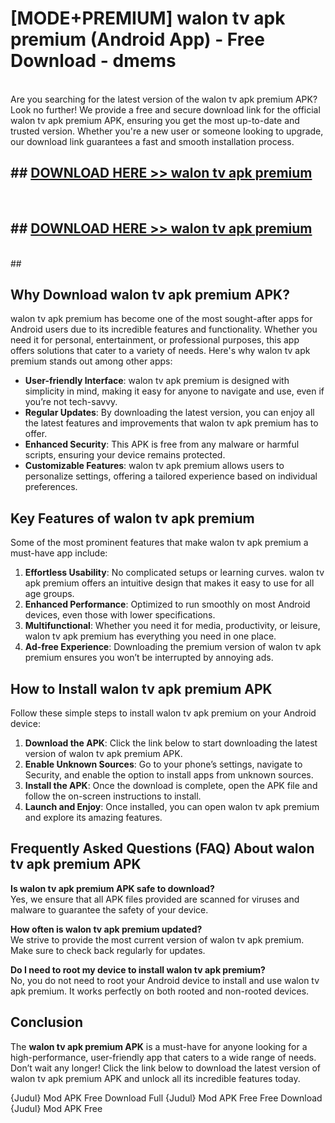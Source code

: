 # [MODE+PREMIUM] walon tv apk premium (Android App) - Free Download - dmems <br>
<br>
Are you searching for the latest version of the walon tv apk premium APK? Look no further! We provide a free and secure download link for the official walon tv apk premium APK, ensuring you get the most up-to-date and trusted version. Whether you're a new user or someone looking to upgrade, our download link guarantees a fast and smooth installation process.


## ##  [DOWNLOAD HERE >> walon tv apk premium](http://freeplayer.one?title=walon_tv_apk_premium&ref=A)
  <br>

##  ## [DOWNLOAD HERE >> walon tv apk premium](http://freeplayer.one?title=walon_tv_apk_premium&ref=A)
  <br>
  ##



## Why Download walon tv apk premium APK?

walon tv apk premium has become one of the most sought-after apps for Android users due to its incredible features and functionality. Whether you need it for personal, entertainment, or professional purposes, this app offers solutions that cater to a variety of needs. Here's why walon tv apk premium stands out among other apps:

- **User-friendly Interface**: walon tv apk premium is designed with simplicity in mind, making it easy for anyone to navigate and use, even if you’re not tech-savvy.
- **Regular Updates**: By downloading the latest version, you can enjoy all the latest features and improvements that walon tv apk premium has to offer.
- **Enhanced Security**: This APK is free from any malware or harmful scripts, ensuring your device remains protected.
- **Customizable Features**: walon tv apk premium allows users to personalize settings, offering a tailored experience based on individual preferences.

## Key Features of walon tv apk premium

Some of the most prominent features that make walon tv apk premium a must-have app include:

1. **Effortless Usability**: No complicated setups or learning curves. walon tv apk premium offers an intuitive design that makes it easy to use for all age groups.
2. **Enhanced Performance**: Optimized to run smoothly on most Android devices, even those with lower specifications.
3. **Multifunctional**: Whether you need it for media, productivity, or leisure, walon tv apk premium has everything you need in one place.
4. **Ad-free Experience**: Downloading the premium version of walon tv apk premium ensures you won’t be interrupted by annoying ads.

## How to Install walon tv apk premium APK

Follow these simple steps to install walon tv apk premium on your Android device:

1. **Download the APK**: Click the link below to start downloading the latest version of walon tv apk premium APK.
2. **Enable Unknown Sources**: Go to your phone’s settings, navigate to Security, and enable the option to install apps from unknown sources.
3. **Install the APK**: Once the download is complete, open the APK file and follow the on-screen instructions to install.
4. **Launch and Enjoy**: Once installed, you can open walon tv apk premium and explore its amazing features.

## Frequently Asked Questions (FAQ) About walon tv apk premium APK

**Is walon tv apk premium APK safe to download?**  
Yes, we ensure that all APK files provided are scanned for viruses and malware to guarantee the safety of your device.

**How often is walon tv apk premium updated?**  
We strive to provide the most current version of walon tv apk premium. Make sure to check back regularly for updates.

**Do I need to root my device to install walon tv apk premium?**  
No, you do not need to root your Android device to install and use walon tv apk premium. It works perfectly on both rooted and non-rooted devices.

## Conclusion

The **walon tv apk premium APK** is a must-have for anyone looking for a high-performance, user-friendly app that caters to a wide range of needs. Don’t wait any longer! Click the link below to download the latest version of walon tv apk premium APK and unlock all its incredible features today.

{Judul} Mod APK Free
Download Full {Judul} Mod APK Free
Free Download {Judul} Mod APK Free

